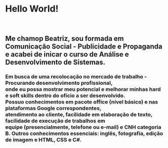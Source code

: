 <head>
      <h1>
      Hello World!
    </h1>
</head>
<br>
<body>
  <h2>
    Me chamop Beatriz, sou formada em Comunicação Social - Publicidade e Propaganda e acabei de inicar o curso de Análise e Desenvolvimento de Sistemas.
  </h2>
  <h3>
    Em busca de uma recolocação no mercado de trabalho - Procurando desenvolvimento profissional,<br>
    onde eu possa mostrar meu potencial e melhorar minhas hard e soft skills dentro do ofício a ser desenvolvido.<br>
    Possuo conhecimentos em pacote office (nível básico) e nas plataformas Google correspondentes,<br>
    atendimento ao cliente, facilidade em elaboração de texto, facilidade de execução de trabalhos em<br>
    equipe (presencialmente, telefone ou e-mail) e CNH categoria B. Outros conhecimentos essenciais: inglês, fotografia, edição de imagem e HTML, CSS e C#.
  </h3>
</body>
